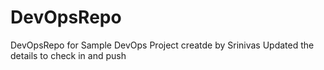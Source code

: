 # DevOpsRepo
DevOpsRepo for Sample DevOps Project creatde by Srinivas
Updated the details to check in and push
